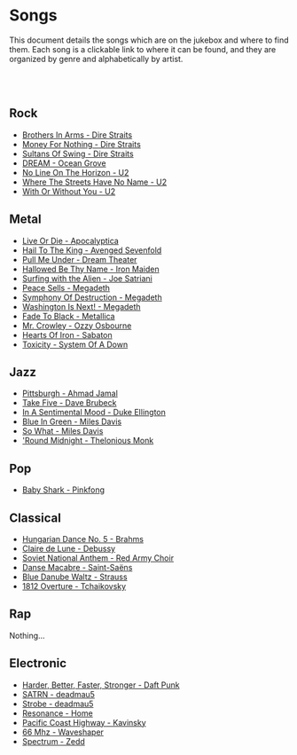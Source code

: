 # Songs

This document details the songs which are on the jukebox and where to find them. Each song is a clickable link to where it can be found, and they are organized by genre and alphabetically by artist.

<br>
<br>

## Rock

* [Brothers In Arms - Dire Straits](https://www.youtube.com/watch?v=jhdFe3evXpk)
* [Money For Nothing - Dire Straits](https://www.youtube.com/watch?v=JRDgihVDEko)
* [Sultans Of Swing - Dire Straits](https://www.youtube.com/watch?v=0fAQhSRLQnM)
* [DREAM - Ocean Grove](https://www.youtube.com/watch?v=12emmsG3iiA)
* [No Line On The Horizon - U2](https://www.youtube.com/watch?v=EDVDMqstH6I)
* [Where The Streets Have No Name - U2](https://www.youtube.com/watch?v=3FsrPEUt2Dg)
* [With Or Without You - U2](https://www.youtube.com/watch?v=XayyES2vO8Q)

## Metal

* [Live Or Die - Apocalyptica](https://www.youtube.com/watch?v=lqGTCR0a3Hw)
* [Hail To The King - Avenged Sevenfold](https://www.youtube.com/watch?v=DelhLppPSxY)
* [Pull Me Under - Dream Theater](https://www.youtube.com/watch?v=SGRgAULYgWE)
* [Hallowed Be Thy Name - Iron Maiden](https://www.youtube.com/watch?v=tgn2BmHhVf0)
* [Surfing with the Alien - Joe Satriani](https://www.youtube.com/watch?v=U5t2kDqvoYY)
* [Peace Sells - Megadeth](https://www.youtube.com/watch?v=LVhJy-CR64Q)
* [Symphony Of Destruction - Megadeth](https://www.youtube.com/watch?v=WdoXZf-FZyA)
* [Washington Is Next! - Megadeth](https://www.youtube.com/watch?v=qnt60sIPxtk)
* [Fade To Black - Metallica](https://www.youtube.com/watch?v=HdWw9SksiwQ)
* [Mr. Crowley - Ozzy Osbourne](https://www.youtube.com/watch?v=o0RE230PlX4)
* [Hearts Of Iron - Sabaton](https://www.youtube.com/watch?v=sQS9rkxtr18)
* [Toxicity - System Of A Down](https://www.youtube.com/watch?v=iywaBOMvYLI)

## Jazz

* [Pittsburgh - Ahmad Jamal](https://www.youtube.com/watch?v=KCeK5S3jA4M)
* [Take Five - Dave Brubeck](https://www.youtube.com/watch?v=vmDDOFXSgAs)
* [In A Sentimental Mood - Duke Ellington](https://www.youtube.com/watch?v=sCQfTNOC5aE)
* [Blue In Green - Miles Davis](https://www.youtube.com/watch?v=TLDflhhdPCg)
* [So What - Miles Davis](https://www.youtube.com/watch?v=ylXk1LBvIqU)
* ['Round Midnight - Thelonious Monk](https://www.youtube.com/watch?v=S1VDW2xnMOM)

## Pop

* [Baby Shark - Pinkfong](https://www.youtube.com/watch?v=dQw4w9WgXcQ)

## Classical

* [Hungarian Dance No. 5 - Brahms](https://www.youtube.com/watch?v=0NrapHcjcMA)
* [Claire de Lune - Debussy](https://www.youtube.com/watch?v=b33r-DTrYjU)
* [Soviet National Anthem - Red Army Choir](https://www.youtube.com/watch?v=BulFwGSi8bc)
* [Danse Macabre - Saint-Saëns](https://www.youtube.com/watch?v=Z4UEilNB3xA)
* [Blue Danube Waltz - Strauss](https://www.youtube.com/watch?v=cKkDMiGUbUw)
* [1812 Overture - Tchaikovsky](https://www.youtube.com/watch?v=gz2jJ9LrhaM)

## Rap

Nothing...

## Electronic

* [Harder, Better, Faster, Stronger - Daft Punk](https://www.youtube.com/watch?v=yydNF8tuVmU)
* [SATRN - deadmau5](https://www.youtube.com/watch?v=ggWVLilQNkw)
* [Strobe - deadmau5](https://www.youtube.com/watch?v=tKi9Z-f6qX4)
* [Resonance - Home](https://www.youtube.com/watch?v=BY8KsQFmyUM)
* [Pacific Coast Highway - Kavinsky](https://www.youtube.com/watch?v=iADaqvcJr94)
* [66 Mhz - Waveshaper](https://www.youtube.com/watch?v=vQOdthFEK3k)
* [Spectrum - Zedd](https://www.youtube.com/watch?v=wEp9MCQlAa4)